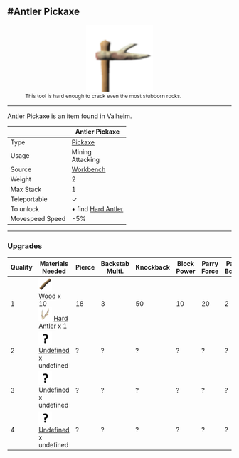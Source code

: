 <meta property="og:title" content="Blueberries - MoreValheim" /><meta property="og:type" content="website" /><meta property="og:image" content="/assets/blueberries.png" /><meta property="og:description" content="Blueberries is an item found in Valheim." /><meta name="theme-color" content="#546D78"><meta name="twitter:card" content="summary_large_image">
#Antler Pickaxe
-------------
<style>img {width:30px;}.tb {width:150px;display: block;margin-left: auto;margin-right: auto;}</style>

<style>.md-typeset table:not([class]) th:not([align]) {min-width:unset!important;}</style>
<figure><img src="/assets/antler_pickaxe.png" class="tb" /><figcaption><small>This tool is hard enough to crack even the most stubborn rocks.</small></figcaption></figure>

-------------

Antler Pickaxe is an item found in Valheim.

|        | Antler Pickaxe              |
| ----------- | ------------------------------------ |
| Type | [Pickaxe](../../type/pickaxe)
| Usage | Mining<br>Attacking<br>
| Source | [Workbench](../../objects/workbench)
| Weight | 2 |
| Max Stack | 1 |
| Teleportable | ✓
| To unlock | • find [Hard Antler](../../items/hard_antler)<br>
| Movespeed Speed | -5%


-------------

### Upgrades

| Quality | Materials Needed | Pierce | Backstab Multi. | Knockback | Block Power | Parry Force | Parry Bonus |
| - | - | - | - | - | - | - | - |
| 1 | [![Wood](/assets/wood.png)](../../items/wood) [Wood](../../items/wood) x 10 <br>[![Hard Antler](/assets/hard_antler.png)](../../items/hard_antler) [Hard Antler](../../items/hard_antler) x 1 <br> | 18 | 3 | 50 | 10 | 20 | 2 |
| 2 | [![Undefined](/assets/undefined.png)](../../items/undefined) [Undefined](../../items/undefined) x undefined <br> | ? | ? | ? | ? | ? | ? |
| 3 | [![Undefined](/assets/undefined.png)](../../items/undefined) [Undefined](../../items/undefined) x undefined <br> | ? | ? | ? | ? | ? | ? |
| 4 | [![Undefined](/assets/undefined.png)](../../items/undefined) [Undefined](../../items/undefined) x undefined <br> | ? | ? | ? | ? | ? | ? |